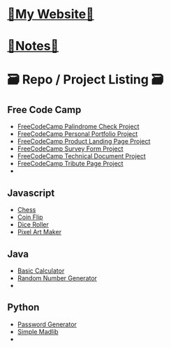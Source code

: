 # [🌼My Website🌼](https://kathylam204.github.io/)
# [📓Notes📓](https://github.com/kathylam204/cs-notes)

# 🗃️ Repo / Project Listing 🗃️

## Free Code Camp
- [FreeCodeCamp Palindrome Check Project](https://github.com/kathylam204/fccpalindromecheck)
- [FreeCodeCamp Personal Portfolio Project](https://github.com/kathylam204/fccpersonalportfolio)
- [FreeCodeCamp Product Landing Page Project](https://github.com/kathylam204/fccproductlanding)
- [FreeCodeCamp Survey Form Project](https://github.com/kathylam204/fccsurveyform)
- [FreeCodeCamp Technical Document Project](https://github.com/kathylam204/fcctechnicaldoc)
- [FreeCodeCamp Tribute Page Project](https://github.com/kathylam204/fcctributepage)
- 

## Javascript
- [Chess](https://github.com/kathylam204/chess)
- [Coin Flip](https://github.com/kathylam204/coin-flip)
- [Dice Roller](https://github.com/kathylam204/dice-roller)
- [Pixel Art Maker](https://github.com/kathylam204/pixelart)

## Java
- [Basic Calculator](https://github.com/kathylam204/calculator)
- [Random Number Generator](https://github.com/kathylam204/numbergenerator)
- 

## Python
- [Password Generator](https://github.com/kathylam204/password-generator)
- [Simple Madlib](https://github.com/kathylam204/simplemadlib)
- 


<!---
## C#
*(Projects coming soon)*

## SQL
*(Projects coming soon)*

## Typescript
*(Projects coming soon)*

## C++
*(Projects coming soon)*

## React
*(Projects coming soon)*

## Go
*(Projects coming soon)*
-->
